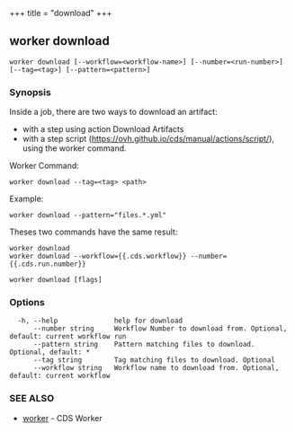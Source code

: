 +++
title = "download"
+++
## worker download

`worker download [--workflow=<workflow-name>] [--number=<run-number>] [--tag=<tag>] [--pattern=<pattern>]`

### Synopsis


Inside a job, there are two ways to download an artifact:

* with a step using action Download Artifacts
* with a step script (https://ovh.github.io/cds/manual/actions/script/), using the worker command.

Worker Command:

	worker download --tag=<tag> <path>

Example:

	worker download --pattern="files.*.yml"

Theses two commands have the same result:

	worker download
	worker download --workflow={{.cds.workflow}} --number={{.cds.run.number}}

		

```
worker download [flags]
```

### Options

```
  -h, --help              help for download
      --number string     Workflow Number to download from. Optional, default: current workflow run
      --pattern string    Pattern matching files to download. Optional, default: *
      --tag string        Tag matching files to download. Optional
      --workflow string   Workflow name to download from. Optional, default: current workflow
```

### SEE ALSO

* [worker](/manual/components/worker/worker/)	 - CDS Worker

